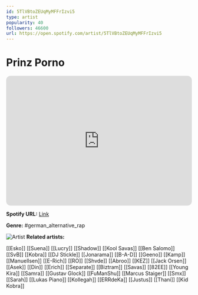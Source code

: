 ```yaml
---
id: 5TlVBtoZEUqMyMFFrIzvi5
type: artist
popularity: 40
followers: 46600
url: https://open.spotify.com/artist/5TlVBtoZEUqMyMFFrIzvi5
---
```

# Prinz Porno

<iframe style="border-radius:12px" src="https://open.spotify.com/embed/artist/5TlVBtoZEUqMyMFFrIzvi5" width="100%" height="352" frameBorder="0" allowfullscreen="" allow="autoplay; clipboard-write; encrypted-media; fullscreen; picture-in-picture" loading="lazy"></iframe>

**Spotify URL:** [Link](https://open.spotify.com/artist/5TlVBtoZEUqMyMFFrIzvi5)

**Genre:**  #german_alternative_rap

![Artist](https://i.scdn.co/image/ab6761610000e5ebf173a44e327a4a962f628fc0)
**Related artists:**

[[Esko]]
[[Suena]]
[[Lucry]]
[[Shadow]]
[[Kool Savas]]
[[Ben Salomo]]
[[SvB]]
[[Kobra]]
[[DJ Stickle]]
[[Jonarama]]
[[B-A-D]]
[[Geeno]]
[[Kamp]]
[[Manuellsen]]
[[E-Rich]]
[[RO]]
[[Shvde]]
[[Abroo]]
[[KEZ]]
[[Jack Orsen]]
[[Asek]]
[[Din]]
[[Erich]]
[[Separate]]
[[Biztram]]
[[Savas]]
[[82EE]]
[[Young Kira]]
[[Samra]]
[[Gustav Glock]]
[[FuManShu]]
[[Marcus Staiger]]
[[Smx]]
[[Sarah]]
[[Lukas Piano]]
[[Kollegah]]
[[ERRdeKa]]
[[Justus]]
[[Thani]]
[[Kid Kobra]]
